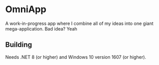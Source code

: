 # OmniApp

A work-in-progress app where I combine all of my ideas into one giant mega-application. Bad idea? Yeah  

## Building

Needs .NET 8 (or higher) and Windows 10 version 1607 (or higher).
